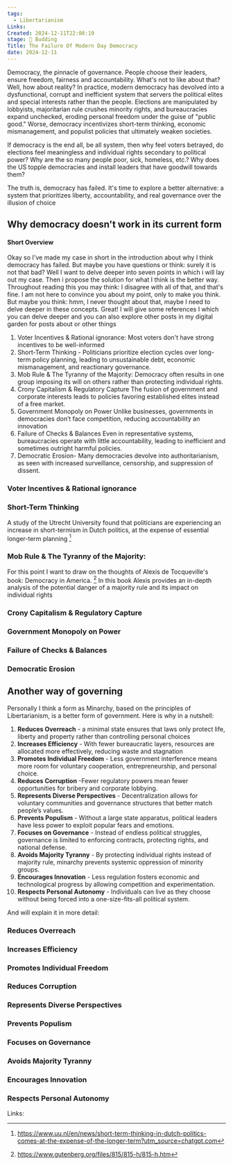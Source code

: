 ```yaml
---
tags:
  - Libertarianism
Links: 
Created: 2024-12-11T22:08:19
stage: 🌿 Budding
Title: The Failure Of Modern Day Democracy
date: 2024-12-11
---
```

Democracy, the pinnacle of governance. People choose their leaders, ensure freedom, fairness and accountability. What's not to like about that? Well, how about reality? In practice, modern democracy has devolved into a dysfunctional, corrupt and inefficient system that servers the political elites and special interests rather than the people. Elections are manipulated by lobbyists, majoritarian rule crushes minority rights, and bureaucracies expand unchecked, eroding personal freedom under the guise of "public good." Worse, democracy incentivizes short-term thinking, economic mismanagement, and populist policies that ultimately weaken societies.

If democracy is the end all, be all system, then why feel voters betrayed, do elections feel meaningless and individual rights secondary to political power? Why are the so many people poor, sick, homeless, etc.? Why does the US topple democracies and install leaders that have goodwill towards them? 

The truth is, democracy has failed. It's time to explore a better alternative: a system that prioritizes liberty, accountability, and real governance over the illusion of choice
## Why democracy doesn't work in its current form

#### Short Overview

Okay so I've made my case in short in the introduction about why I think democracy has failed. But maybe you have questions or think: surely it is not that bad? Well I want to delve deeper into seven points in which i will lay out my case. Then i propose the solution for what I think is the better way. Throughout reading this you may think: I disagree with all of that, and that's fine. I am not here to convince you about my point, only to make you think. But maybe you think: hmm, I never thought about that, maybe I need to delve deeper in these concepts. Great! I will give some references I which you can delve deeper and you can also explore other posts in my digital garden for posts about or other things 

1. Voter Incentives & Rational ignorance: Most voters don't have strong incentives to be well-informed
2. Short-Term Thinking - Politicians prioritize election cycles over long-term policy planning, leading to unsustainable debt, economic mismanagement, and reactionary governance.
3. Mob Rule & The Tyranny of the Majority: Democracy often results in one group imposing its will on others rather than protecting individual rights.
4. Crony Capitalism & Regulatory Capture The fusion of government and corporate interests leads to policies favoring established elites instead of a free market.
5. Government Monopoly on Power  Unlike businesses, governments in democracies don’t face competition, reducing accountability an innovation
6. Failure of Checks & Balances Even in representative systems, bureaucracies operate with little accountability, leading to inefficient and sometimes outright harmful policies.
7. Democratic Erosion- Many democracies devolve into authoritarianism, as seen with increased surveillance, censorship, and suppression of dissent.

### Voter Incentives & Rational ignorance
### Short-Term Thinking

A study of the Utrecht University found that politicians are experiencing an increase in short-termism in Dutch politics, at the expense of essential longer-term planning [^1] 
### Mob Rule & The Tyranny of the Majority:

For this point I want to draw on the thoughts of Alexis de Tocqueville's book: Democracy in America. [^2] In this book Alexis provides an in-depth analysis of the potential danger of a majority rule and its impact on individual rights
### Crony Capitalism & Regulatory Capture 
### Government Monopoly on Power 
### Failure of Checks & Balances 
### Democratic Erosion

## Another way of governing

Personally I think a form as Minarchy, based on the principles of Libertarianism, is a better form of government. Here is why in a nutshell: 

1. **Reduces Overreach** - a minimal state ensures that laws only protect life, liberty and property rather than controlling personal choices
2. **Increases Efficiency** -  With fewer bureaucratic layers, resources are allocated more effectively, reducing waste and stagnation 
3. **Promotes Individual Freedom** - Less government interference means more room for voluntary cooperation, entrepreneurship, and personal choice.
4. **Reduces Corruption** -Fewer regulatory powers mean fewer opportunities for bribery and corporate lobbying.
5. **Represents Diverse Perspectives** - Decentralization allows for voluntary communities and governance structures that better match people’s values.
6. **Prevents Populism** - Without a large state apparatus, political leaders have less power to exploit popular fears and emotions.
7. **Focuses on Governance** - Instead of endless political struggles, governance is limited to enforcing contracts, protecting rights, and national defense.
8. **Avoids Majority Tyranny** - By protecting individual rights instead of majority rule, minarchy prevents systemic oppression of minority groups.
9. **Encourages Innovation** - Less regulation fosters economic and technological progress by allowing competition and experimentation.
10. **Respects Personal Autonomy** - Individuals can live as they choose without being forced into a one-size-fits-all political system.

And will explain it in more detail:

### Reduces Overreach

### Increases Efficiency
### Promotes Individual Freedom
### Reduces Corruption
### Represents Diverse Perspectives
### Prevents Populism
### Focuses on Governance
### Avoids Majority Tyranny

### Encourages Innovation
### Respects Personal Autonomy

Links:

[^1]: https://www.uu.nl/en/news/short-term-thinking-in-dutch-politics-comes-at-the-expense-of-the-longer-term?utm_source=chatgpt.com
[^2]: https://www.gutenberg.org/files/815/815-h/815-h.htm